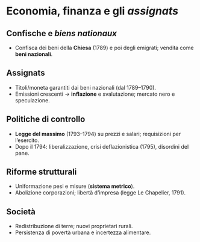 # Economia, finanza e gli *assignats*

## Confische e *biens nationaux*
- Confisca dei beni della **Chiesa** (1789) e poi degli emigrati; vendita come **beni nazionali**.

## Assignats
- Titoli/moneta garantiti dai beni nazionali (dal 1789–1790).
- Emissioni crescenti → **inflazione** e svalutazione; mercato nero e speculazione.

## Politiche di controllo
- **Legge del massimo** (1793–1794) su prezzi e salari; requisizioni per l’esercito.
- Dopo il 1794: liberalizzazione, crisi deflazionistica (1795), disordini del pane.

## Riforme strutturali
- Uniformazione pesi e misure (**sistema metrico**).
- Abolizione corporazioni; libertà d’impresa (legge Le Chapelier, 1791).

## Società
- Redistribuzione di terre; nuovi proprietari rurali.
- Persistenza di povertà urbana e incertezza alimentare.
